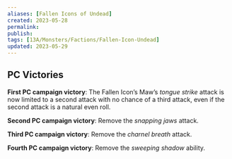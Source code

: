 ```yaml
---
aliases: [Fallen Icons of Undead]
created: 2023-05-28
permalink: 
publish: 
tags: [13A/Monsters/Factions/Fallen-Icon-Undead]
updated: 2023-05-29
---
```


## PC Victories

**First PC campaign victory**: The Fallen Icon’s Maw’s *tongue strike* attack is now limited to a second attack with no chance of a third attack, even if the second attack is a natural even roll.

**Second PC campaign victory**: Remove the *snapping jaws* attack.

**Third PC campaign victory**: Remove the *charnel breath* attack.

**Fourth PC campaign victory**: Remove the *sweeping shadow* ability.